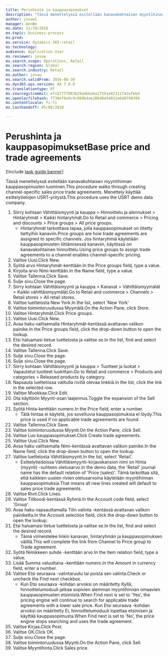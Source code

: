 ```yaml
--- 
title: Perushinta ja kauppasopimukset
description: "Tässä menettelyssä esitellään kanavakohtaisen myyntihinnan kauppasopimusten luominen."
author: josaw1
manager: AnnBe
ms.date: 11/10/2016
ms.topic: business-process
ms.prod: 
ms.service: dynamics-365-retail
ms.technology: 
audience: Application User
ms.reviewer: josaw
ms.search.scope: Operations, Retail
ms.search.region: Global
ms.search.industry: Retail
ms.author: josaw
ms.search.validFrom: 2016-06-30
ms.dyn365.ops.version: AX 7.0.0
ms.translationtype: HT
ms.sourcegitcommit: efcb77ff883b29a4bbaba27551e02311742afbbd
ms.openlocfilehash: f730ef8e9c9c089b4ee209d8e54011e6d8798399
ms.contentlocale: fi-fi
ms.lasthandoff: 05/08/2018

---
```

# <a name="base-price-and-trade-agreements"></a><span data-ttu-id="c4f8d-103">Perushinta ja kauppasopimukset</span><span class="sxs-lookup"><span data-stu-id="c4f8d-103">Base price and trade agreements</span></span>

[!include [task guide banner](../includes/task-guide-banner.md)]

<span data-ttu-id="c4f8d-104">Tässä menettelyssä esitellään kanavakohtaisen myyntihinnan kauppasopimusten luominen.</span><span class="sxs-lookup"><span data-stu-id="c4f8d-104">This procedure walks through creating channel-specific sales price trade agreements.</span></span> <span data-ttu-id="c4f8d-105">Menettely käyttää esittelytietojen USRT-yritystä.</span><span class="sxs-lookup"><span data-stu-id="c4f8d-105">This procedure uses the USRT demo data company.</span></span>

1. <span data-ttu-id="c4f8d-106">Siirry kohtaan Vähittäismyynti ja kauppa > Hinnoittelu ja alennukset > Hintaryhmät > Kaikki hintaryhmät.</span><span class="sxs-lookup"><span data-stu-id="c4f8d-106">Go to Retail and commerce > Pricing and discounts > Price groups > All price groups.</span></span>
    * <span data-ttu-id="c4f8d-107">Hintaryhmät tarkoittava tapaa, jolla kauppasopimukset on liitetty tiettyihin kanaviin.</span><span class="sxs-lookup"><span data-stu-id="c4f8d-107">Price groups are how trade agreements are assigned to specific channels.</span></span> <span data-ttu-id="c4f8d-108">Jos hintaryhmiä käytetään kauppasopimusten liittämisessä kanaviin, käytössä on kanavakohtainen hinnoittelu.</span><span class="sxs-lookup"><span data-stu-id="c4f8d-108">Using price groups to assign trade agreements to a channel enables channel-specific pricing.</span></span>  
2. <span data-ttu-id="c4f8d-109">Valitse Uusi.</span><span class="sxs-lookup"><span data-stu-id="c4f8d-109">Click New.</span></span>
3. <span data-ttu-id="c4f8d-110">Syötä arvo Hintaryhmät-kenttään.</span><span class="sxs-lookup"><span data-stu-id="c4f8d-110">In the Price groups field, type a value.</span></span>
4. <span data-ttu-id="c4f8d-111">Kirjoita arvo Nimi-kenttään.</span><span class="sxs-lookup"><span data-stu-id="c4f8d-111">In the Name field, type a value.</span></span>
5. <span data-ttu-id="c4f8d-112">Valitse Tallenna.</span><span class="sxs-lookup"><span data-stu-id="c4f8d-112">Click Save.</span></span>
6. <span data-ttu-id="c4f8d-113">Sulje sivu.</span><span class="sxs-lookup"><span data-stu-id="c4f8d-113">Close the page.</span></span>
7. <span data-ttu-id="c4f8d-114">Siirry kohtaan Vähittäismyynti ja kauppa > Kanavat > Vähittäismyymälät > Kaikki vähittäismyymälät.</span><span class="sxs-lookup"><span data-stu-id="c4f8d-114">Go to Retail and commerce > Channels > Retail stores > All retail stores.</span></span>
8. <span data-ttu-id="c4f8d-115">Valitse luettelosta New York.</span><span class="sxs-lookup"><span data-stu-id="c4f8d-115">In the list, select 'New York'</span></span>
9. <span data-ttu-id="c4f8d-116">Valitse toimintoruudussa Myymälä.</span><span class="sxs-lookup"><span data-stu-id="c4f8d-116">On the Action Pane, click Store.</span></span>
10. <span data-ttu-id="c4f8d-117">Valitse Hintaryhmät.</span><span class="sxs-lookup"><span data-stu-id="c4f8d-117">Click Price groups.</span></span>
11. <span data-ttu-id="c4f8d-118">Valitse Uusi.</span><span class="sxs-lookup"><span data-stu-id="c4f8d-118">Click New.</span></span>
12. <span data-ttu-id="c4f8d-119">Avaa haku valitsemalla Hintaryhmät-kentässä avattavan valikon painike.</span><span class="sxs-lookup"><span data-stu-id="c4f8d-119">In the Price groups field, click the drop-down button to open the lookup.</span></span>
13. <span data-ttu-id="c4f8d-120">Etsi haluamasi tietue luettelosta ja valitse se.</span><span class="sxs-lookup"><span data-stu-id="c4f8d-120">In the list, find and select the desired record.</span></span>
14. <span data-ttu-id="c4f8d-121">Valitse Tallenna.</span><span class="sxs-lookup"><span data-stu-id="c4f8d-121">Click Save.</span></span>
15. <span data-ttu-id="c4f8d-122">Sulje sivu.</span><span class="sxs-lookup"><span data-stu-id="c4f8d-122">Close the page.</span></span>
16. <span data-ttu-id="c4f8d-123">Sulje sivu.</span><span class="sxs-lookup"><span data-stu-id="c4f8d-123">Close the page.</span></span>
17. <span data-ttu-id="c4f8d-124">Siirry kohtaan Vähittäismyynti ja kauppa > Tuotteet ja luokat > Vapautetut tuotteet luokittain.</span><span class="sxs-lookup"><span data-stu-id="c4f8d-124">Go to Retail and commerce > Products and categories > Released products by category.</span></span>
18. <span data-ttu-id="c4f8d-125">Napsauta luettelossa valitulla rivillä olevaa linkkiä.</span><span class="sxs-lookup"><span data-stu-id="c4f8d-125">In the list, click the link in the selected row.</span></span>
19. <span data-ttu-id="c4f8d-126">Valitse Muokkaa.</span><span class="sxs-lookup"><span data-stu-id="c4f8d-126">Click Edit.</span></span>
20. <span data-ttu-id="c4f8d-127">Ota käyttöön Myynti-osan laajennus.</span><span class="sxs-lookup"><span data-stu-id="c4f8d-127">Toggle the expansion of the Sell section.</span></span>
21. <span data-ttu-id="c4f8d-128">Syötä Hinta-kenttään numero.</span><span class="sxs-lookup"><span data-stu-id="c4f8d-128">In the Price field, enter a number.</span></span>
    * <span data-ttu-id="c4f8d-129">Tätä hintaa ei käytetä, jos soveltuvia kauppasopimuksia ei löydy.</span><span class="sxs-lookup"><span data-stu-id="c4f8d-129">This price is used if no applicable trade agreements are found.</span></span>  
22. <span data-ttu-id="c4f8d-130">Valitse Tallenna.</span><span class="sxs-lookup"><span data-stu-id="c4f8d-130">Click Save.</span></span>
23. <span data-ttu-id="c4f8d-131">Valitse toimintoruudussa Myynti.</span><span class="sxs-lookup"><span data-stu-id="c4f8d-131">On the Action Pane, click Sell.</span></span>
24. <span data-ttu-id="c4f8d-132">Valitse Luo kauppasopimukset.</span><span class="sxs-lookup"><span data-stu-id="c4f8d-132">Click Create trade agreements.</span></span>
25. <span data-ttu-id="c4f8d-133">Valitse Uusi.</span><span class="sxs-lookup"><span data-stu-id="c4f8d-133">Click New.</span></span>
26. <span data-ttu-id="c4f8d-134">Avaa haku valitsemalla Nimi-kentässä avattavan valikon painike.</span><span class="sxs-lookup"><span data-stu-id="c4f8d-134">In the Name field, click the drop-down button to open the lookup.</span></span>
27. <span data-ttu-id="c4f8d-135">Valitse luettelosta Vähittäismyynti.</span><span class="sxs-lookup"><span data-stu-id="c4f8d-135">In the list, select 'Retail'.</span></span>
    * <span data-ttu-id="c4f8d-136">Esittelytiedoissa Vähittäismyynti-kirjauskansion nimi on Hinta (myynti) -suhteen oletusarvo.</span><span class="sxs-lookup"><span data-stu-id="c4f8d-136">In the demo data, the 'Retail' journal name has the default relation of 'Price (sales)'.</span></span> <span data-ttu-id="c4f8d-137">Tämä tarkoittaa sitä, että kaikkien uusien rivien oletusarvoina käytetään myyntihinnan kauppasopimuksia.</span><span class="sxs-lookup"><span data-stu-id="c4f8d-137">That means all new lines created will default to sales price trade agreements.</span></span>  
28. <span data-ttu-id="c4f8d-138">Valitse Rivit.</span><span class="sxs-lookup"><span data-stu-id="c4f8d-138">Click Lines.</span></span>
29. <span data-ttu-id="c4f8d-139">Valitse Tilikoodi-kentässä Ryhmä.</span><span class="sxs-lookup"><span data-stu-id="c4f8d-139">In the Account code field, select 'Group'.</span></span>
30. <span data-ttu-id="c4f8d-140">Avaa haku napsauttamalla Tilin valinta -kentässä avattavan valikon painiketta.</span><span class="sxs-lookup"><span data-stu-id="c4f8d-140">In the Account selection field, click the drop-down button to open the lookup.</span></span>
31. <span data-ttu-id="c4f8d-141">Etsi haluamasi tietue luettelosta ja valitse se.</span><span class="sxs-lookup"><span data-stu-id="c4f8d-141">In the list, find and select the desired record.</span></span>
    * <span data-ttu-id="c4f8d-142">Tämä viimeistelee linkin kanavan, hintaryhmän ja kauppasopimuksen välillä.</span><span class="sxs-lookup"><span data-stu-id="c4f8d-142">This will complete the link from Channel to Price group to Trade agreement.</span></span>  
32. <span data-ttu-id="c4f8d-143">Syötä Nimikkeen suhde -kenttään arvo.</span><span class="sxs-lookup"><span data-stu-id="c4f8d-143">In the Item relation field, type a value.</span></span>
33. <span data-ttu-id="c4f8d-144">Lisää Summa valuuttana -kenttään numero.</span><span class="sxs-lookup"><span data-stu-id="c4f8d-144">In the Amount in currency field, enter a number.</span></span>
34. <span data-ttu-id="c4f8d-145">Valitse Etsi seuraava -valintaruutu tai poista sen valinta.</span><span class="sxs-lookup"><span data-stu-id="c4f8d-145">Check or uncheck the Find next checkbox.</span></span>
    * <span data-ttu-id="c4f8d-146">Kun Etsi seuraava -kohdan arvoksi on määritetty Kyllä, hinnoittelumoduuli jatkaa sopivien alemman myyntihinnan omaavien kauppasopimusten etsimistä.</span><span class="sxs-lookup"><span data-stu-id="c4f8d-146">When Find next is set to 'Yes', the pricing engine will continue to search for applicable trade agreements with a lower sale price.</span></span> <span data-ttu-id="c4f8d-147">Kun Etsi seuraava -kohdan arvoksi on määritetty Ei, hinnoittelumoduuli lopettaa etsimisen ja käyttää kauppasopimusta.</span><span class="sxs-lookup"><span data-stu-id="c4f8d-147">When Find next is set to 'No', the price engine stops searching and uses the trade agreement.</span></span>  
35. <span data-ttu-id="c4f8d-148">Valitse Kirjaa.</span><span class="sxs-lookup"><span data-stu-id="c4f8d-148">Click Post.</span></span>
36. <span data-ttu-id="c4f8d-149">Valitse OK.</span><span class="sxs-lookup"><span data-stu-id="c4f8d-149">Click OK.</span></span>
37. <span data-ttu-id="c4f8d-150">Sulje sivu.</span><span class="sxs-lookup"><span data-stu-id="c4f8d-150">Close the page.</span></span>
38. <span data-ttu-id="c4f8d-151">Valitse toimintoruudussa Myynti.</span><span class="sxs-lookup"><span data-stu-id="c4f8d-151">On the Action Pane, click Sell.</span></span>
39. <span data-ttu-id="c4f8d-152">Valitse Myyntihinta.</span><span class="sxs-lookup"><span data-stu-id="c4f8d-152">Click Sales price.</span></span>


